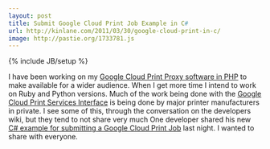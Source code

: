 ```yaml
---
layout: post
title: Submit Google Cloud Print Job Example in C#
url: http://kinlane.com/2011/03/30/google-cloud-print-in-c/
image: http://pastie.org/1733781.js
---
```

{% include JB/setup %}
<p>
     I have been working on my <a title="Google Cloud Print Proxy in PHP" href="http://www.kinlane.com/2011/02/google-cloud-print-proxy-cloud-printer/">Google Cloud Print Proxy software in PHP</a> to make available for a wider audience. When I get more time I intend to work on Ruby and Python versions. Much of the work being done with the <a title="Google Cloud Print Services Interface" href="http://www.kinlane.com/category/google/google-cloud-print-services-interface/">Google Cloud Print Services Interface</a> is being done by major printer manufacturers in private. I see some of this, through the conversation on the developers wiki, but they tend to not share very much One developer shared his new <a title="C# example for submitting a Google Cloud Print Job" href="http://pastie.org/1733781">C# example for submitting a Google Cloud Print Job</a> last night. I wanted to share with everyone.
</p><script src="http://pastie.org/1733781.js" type="text/javascript">
</script>